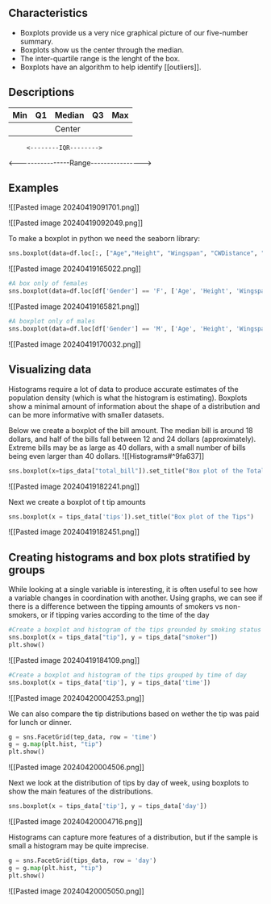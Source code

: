 ## Characteristics
- Boxplots provide us a very nice graphical picture of our five-number summary.
- Boxplots show us the center through the median.
- The inter-quartile range is the lenght of the box.
- Boxplots have an algorithm to help identify [[outliers]].
## Descriptions

| Min | Q1  | Median | Q3  | Max |
| --- | --- | ------ | --- | --- |
|     |     | Center |     |     |
         <--------IQR-------->
<----------------Range---------------->

## Examples

![[Pasted image 20240419091701.png]]

![[Pasted image 20240419092049.png]]

To make a boxplot in python we need the seaborn library:

```Python
sns.boxplot(data=df.loc[:, ["Age","Height", "Wingspan", "CWDistance", "Score"]])
```

![[Pasted image 20240419165022.png]]

```Python
#A box only of females
sns.boxplot(data=df.loc[df['Gender'] == 'F', ['Age', 'Height', 'Wingspan', 'CWDistance', "Score"]])
```

![[Pasted image 20240419165821.png]]

```Python
#A boxplot only of males
sns.boxplot(data=df.loc[df['Gender'] == 'M', ['Age', 'Height', 'Wingspan', 'CWDistance', "Score"]])
```
![[Pasted image 20240419170032.png]]


## Visualizing data
Histograms require a lot of data to produce accurate estimates of the population density (which is what the histogram is estimating). Boxplots show a minimal amount of information about the shape of a distribution and can be more informative with smaller datasets.

Below we create a boxplot of the bill amount. The median bill is around 18 dollars, and half of the bills fall between 12 and 24 dollars (approximately). Extreme bills may be as large as 40 dollars, with a small number of bills being even larger than 40 dollars.
![[Histograms#^9fa637]]

```Python
sns.boxplot(x=tips_data["total_bill"]).set_title("Box plot of the Total Bill")
```
![[Pasted image 20240419182241.png]]

Next we create a boxplot of t tip amounts
```Python
sns.boxplot(x = tips_data['tips']).set_title("Box plot of the Tips")
```
![[Pasted image 20240419182451.png]]

## Creating histograms and box plots stratified by groups
While looking at a single variable is interesting, it is often useful to see how a variable changes in coordination with another. Using graphs, we can see if there is a difference between the tipping amounts of smokers vs non-smokers, or if tipping varies according to the time of the day
```Python
#Create a boxplot and histogram of the tips grounded by smoking status
sns.boxplot(x = tips_data["tip"], y = tips_data["smoker"])
plt.show()
```
![[Pasted image 20240419184109.png]]

```Python
#Create a boxplot and histogram of the tips grouped by time of day
sns.boxplot(x = tips_data['tip'], y = tips_data['time'])
```
![[Pasted image 20240420004253.png]]

We can also compare the tip distributions based on wether the tip was paid for lunch or dinner.
```Python
g = sns.FacetGrid(tep_data, row = 'time')
g = g.map(plt.hist, "tip")
plt.show()
```
![[Pasted image 20240420004506.png]]

Next we look at the distribution of tips by day of week, using boxplots to show the main features of the distributions.

```Python
sns.boxplot(x = tips_data['tip'], y = tips_data['day'])
```

![[Pasted image 20240420004716.png]]

Histograms can capture more features of a distribution, but if the sample is small a histogram may be quite imprecise.

```Python
g = sns.FacetGrid(tips_data, row = 'day')
g = g.map(plt.hist, "tip")
plt.show()
```
![[Pasted image 20240420005050.png]]
